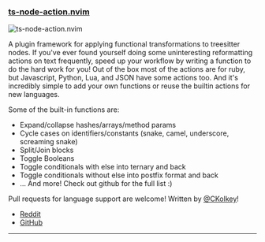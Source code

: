 <h3 id="ts-node-action.nvim">
  <a href="#ts-node-action.nvim">
    <span class="icon-text">
      <span class="icon">
        <i class="fa-solid fa-book"></i>
      </span>
    </span>
    <span>ts-node-action.nvim</span>
  </a>
</h3>

![ts-node-action.nvim](https://user-images.githubusercontent.com/7228095/210154055-8851210e-e8e1-4ba3-a474-0be373df8d1b.gif)

A plugin framework for applying functional transformations to treesitter nodes. If you've ever found yourself doing some uninteresting reformatting actions on text frequently, speed up your workflow by writing a function to do the hard work for you! Out of the box most of the actions are for ruby, but Javascript, Python, Lua, and JSON have some actions too. And it's incredibly simple to add your own functions or reuse the builtin actions for new languages. 

Some of the built-in functions are:
- Expand/collapse hashes/arrays/method params
- Cycle cases on identifiers/constants (snake, camel, underscore, screaming snake)
- Split/Join blocks
- Toggle Booleans
- Toggle conditionals with else into ternary and back
- Toggle conditionals without else into postfix format and back
- ... And more! Check out github for the full list :)

Pull requests for language support are welcome! Written by [@CKolkey](https://github.com/CKolkey)!

- [Reddit](https://old.reddit.com/r/neovim/comments/1054s17/new_plugin_preview_treesitter_node_action/)
- [GitHub](https://github.com/CKolkey/ts-node-action)

---
